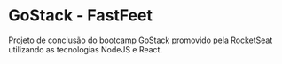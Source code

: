 # GoStack - FastFeet
Projeto de conclusão do bootcamp GoStack promovido pela RocketSeat utilizando as tecnologias NodeJS e React.
